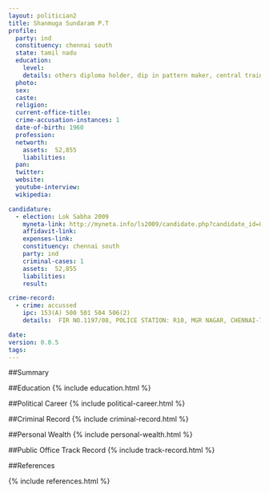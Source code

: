 ```yaml
---
layout: politician2
title: Shanmuga Sundaram P.T
profile: 
  party: ind
  constituency: chennai south
  state: tamil nadu
  education: 
    level: 
    details: others diploma holder, dip in pattern maker, central training institute, 1978, 10th, govt hss, chennai -24, 1975
  photo: 
  sex: 
  caste: 
  religion: 
  current-office-title: 
  crime-accusation-instances: 1
  date-of-birth: 1960
  profession: 
  networth: 
    assets:  52,855
    liabilities: 
  pan: 
  twitter: 
  website: 
  youtube-interview: 
  wikipedia: 

candidature: 
  - election: Lok Sabha 2009
    myneta-link: http://myneta.info/ls2009/candidate.php?candidate_id=8787
    affidavit-link: 
    expenses-link: 
    constituency: chennai south 
    party: ind
    criminal-cases: 1
    assets:  52,855
    liabilities: 
    result:  

crime-record: 
  - crime: accussed
    ipc: 153(A) 500 501 504 506(2)
    details:  FIR NO.1197/08, POLICE STATION: R10, MGR NAGAR, CHENNAI-78, XXIII SAIDAPET COURT  

date: 
version: 0.0.5
tags: 
---
```

##Summary


##Education
{% include education.html %}


##Political Career
{% include political-career.html %}


##Criminal Record
{% include criminal-record.html %}


##Personal Wealth
{% include personal-wealth.html %}


##Public Office Track Record
{% include track-record.html %}


##References


{% include references.html %}